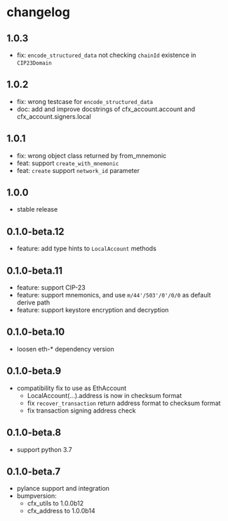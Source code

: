 # changelog

## 1.0.3

* fix: `encode_structured_data` not checking `chainId` existence in `CIP23Domain`

## 1.0.2

* fix: wrong testcase for `encode_structured_data`
* doc: add and improve docstrings of cfx_account.account and cfx_account.signers.local

## 1.0.1

* fix: wrong object class returned by from_mnemonic
* feat: support `create_with_mnemonic`
* feat: `create` support `network_id` parameter

## 1.0.0

* stable release

## 0.1.0-beta.12

* feature: add type hints to `LocalAccount` methods

## 0.1.0-beta.11

* feature: support CIP-23
* feature: support mnemonics, and use `m/44'/503'/0'/0/0` as default derive path
* feature: support keystore encryption and decryption

## 0.1.0-beta.10

* loosen eth-* dependency version

## 0.1.0-beta.9

* compatibility fix to use as EthAccount
  * LocalAccount(...).address is now in checksum format
  * fix `recover_transaction` return address format to checksum format 
  * fix transaction signing address check

## 0.1.0-beta.8

* support python 3.7

## 0.1.0-beta.7

* pylance support and integration
* bumpversion:
  * cfx_utils to 1.0.0b12
  * cfx_address to 1.0.0b14
